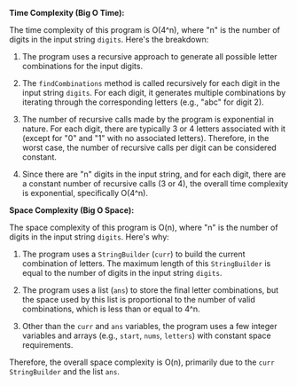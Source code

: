 **Time Complexity (Big O Time):**

The time complexity of this program is O(4^n), where "n" is the number of digits in the input string `digits`. Here's the breakdown:

1. The program uses a recursive approach to generate all possible letter combinations for the input digits.

2. The `findCombinations` method is called recursively for each digit in the input string `digits`. For each digit, it generates multiple combinations by iterating through the corresponding letters (e.g., "abc" for digit 2).

3. The number of recursive calls made by the program is exponential in nature. For each digit, there are typically 3 or 4 letters associated with it (except for "0" and "1" with no associated letters). Therefore, in the worst case, the number of recursive calls per digit can be considered constant.

4. Since there are "n" digits in the input string, and for each digit, there are a constant number of recursive calls (3 or 4), the overall time complexity is exponential, specifically O(4^n).

**Space Complexity (Big O Space):**

The space complexity of this program is O(n), where "n" is the number of digits in the input string `digits`. Here's why:

1. The program uses a `StringBuilder` (`curr`) to build the current combination of letters. The maximum length of this `StringBuilder` is equal to the number of digits in the input string `digits`.

2. The program uses a list (`ans`) to store the final letter combinations, but the space used by this list is proportional to the number of valid combinations, which is less than or equal to 4^n.

3. Other than the `curr` and `ans` variables, the program uses a few integer variables and arrays (e.g., `start`, `nums`, `letters`) with constant space requirements.

Therefore, the overall space complexity is O(n), primarily due to the `curr` `StringBuilder` and the list `ans`.
